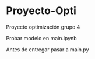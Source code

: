 # Proyecto-Opti
Proyecto optimización grupo 4

Probar modelo en main.ipynb

Antes de entregar pasar a main.py
